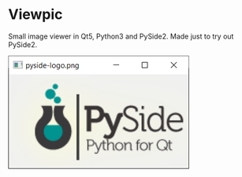 # Viewpic

Small image viewer in Qt5, Python3 and PySide2. Made just to try out PySide2.

![sshot.png](sshot.png)
